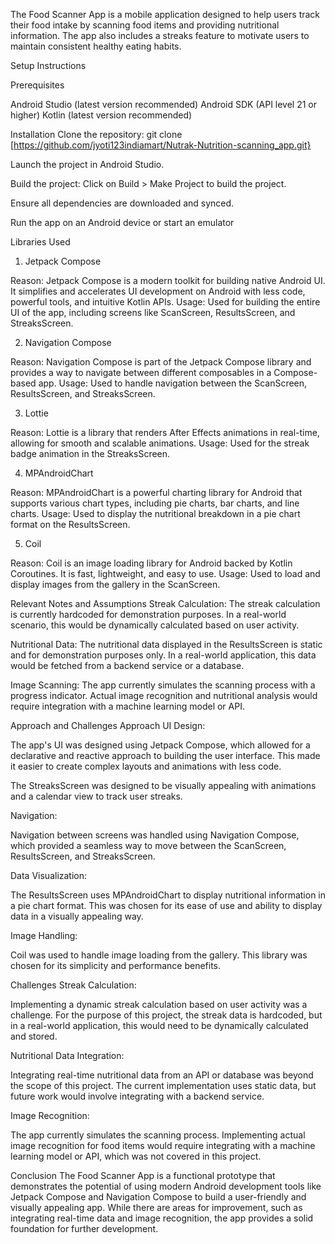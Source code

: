 The Food Scanner App is a mobile application designed to help users track their food intake by scanning food items and providing nutritional information. The app also includes a streaks feature to motivate users to maintain consistent healthy eating habits.

Setup Instructions

Prerequisites

Android Studio (latest version recommended)
Android SDK (API level 21 or higher)
Kotlin (latest version recommended)

Installation
Clone the repository: git clone [https://github.com/jyoti123indiamart/Nutrak-Nutrition-scanning_app.git}

Launch the project in Android Studio.

Build the project: Click on Build > Make Project to build the project.

Ensure all dependencies are downloaded and synced.

Run the app on an Android device or start an emulator

Libraries Used
1. Jetpack Compose
   
Reason: Jetpack Compose is a modern toolkit for building native Android UI. It simplifies and accelerates UI development on Android with less code, powerful tools, and intuitive Kotlin APIs.
Usage: Used for building the entire UI of the app, including screens like ScanScreen, ResultsScreen, and StreaksScreen.

2. Navigation Compose
   
Reason: Navigation Compose is part of the Jetpack Compose library and provides a way to navigate between different composables in a Compose-based app.
Usage: Used to handle navigation between the ScanScreen, ResultsScreen, and StreaksScreen.

3. Lottie
   
Reason: Lottie is a library that renders After Effects animations in real-time, allowing for smooth and scalable animations.
Usage: Used for the streak badge animation in the StreaksScreen.

4. MPAndroidChart
   
Reason: MPAndroidChart is a powerful charting library for Android that supports various chart types, including pie charts, bar charts, and line charts.
Usage: Used to display the nutritional breakdown in a pie chart format on the ResultsScreen.

5. Coil
    
Reason: Coil is an image loading library for Android backed by Kotlin Coroutines. It is fast, lightweight, and easy to use.
Usage: Used to load and display images from the gallery in the ScanScreen.

Relevant Notes and Assumptions
Streak Calculation: The streak calculation is currently hardcoded for demonstration purposes. In a real-world scenario, this would be dynamically calculated based on user activity.

Nutritional Data: The nutritional data displayed in the ResultsScreen is static and for demonstration purposes only. In a real-world application, this data would be fetched from a backend service or a database.

Image Scanning: The app currently simulates the scanning process with a progress indicator. Actual image recognition and nutritional analysis would require integration with a machine learning model or API.

Approach and Challenges
Approach
UI Design:

The app's UI was designed using Jetpack Compose, which allowed for a declarative and reactive approach to building the user interface. This made it easier to create complex layouts and animations with less code.

The StreaksScreen was designed to be visually appealing with animations and a calendar view to track user streaks.

Navigation:

Navigation between screens was handled using Navigation Compose, which provided a seamless way to move between the ScanScreen, ResultsScreen, and StreaksScreen.

Data Visualization:

The ResultsScreen uses MPAndroidChart to display nutritional information in a pie chart format. This was chosen for its ease of use and ability to display data in a visually appealing way.

Image Handling:

Coil was used to handle image loading from the gallery. This library was chosen for its simplicity and performance benefits.

Challenges
Streak Calculation:

Implementing a dynamic streak calculation based on user activity was a challenge. For the purpose of this project, the streak data is hardcoded, but in a real-world application, this would need to be dynamically calculated and stored.

Nutritional Data Integration:

Integrating real-time nutritional data from an API or database was beyond the scope of this project. The current implementation uses static data, but future work would involve integrating with a backend service.

Image Recognition:

The app currently simulates the scanning process. Implementing actual image recognition for food items would require integrating with a machine learning model or API, which was not covered in this project.

Conclusion
The Food Scanner App is a functional prototype that demonstrates the potential of using modern Android development tools like Jetpack Compose and Navigation Compose to build a user-friendly and visually appealing app. While there are areas for improvement, such as integrating real-time data and image recognition, the app provides a solid foundation for further development.
